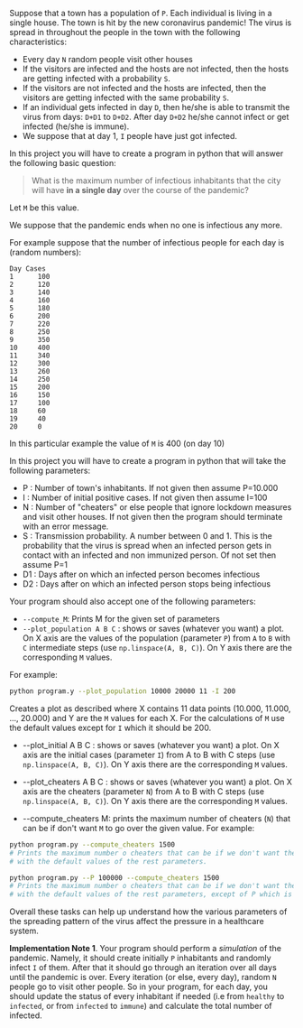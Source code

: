 <!-- https://github.com/kantale/python_lessons/blob/master/assignment_5.ipynb -->

Suppose that a town has a population of `P`. 
Each individual is living in a single house. 
The town is hit by the new coronavirus pandemic!
The virus is spread in throughout the people in the town with the following characteristics:

* Every day `N` random people visit other houses 
* If the visitors are infected and the hosts are not infected, then the hosts are getting infected with a probability `S`.
* If the visitors are not infected and the hosts are infected, then the visitors are getting infected with the same probability `S`.
* If an individual gets infected in day `D`, then he/she is able to transmit the virus from days: `D+D1` to `D+D2`. After day `D+D2` he/she cannot infect or get infected (he/she is immune). 
* We suppose that at day 1, `I` people have just got infected. 



In this project you will have to create a program in python that will answer the following basic question:

> What is the maximum number of infectious inhabitants that the city will have **in a single day** over the course of the pandemic?

Let `M` be this value. 

We suppose that the pandemic ends when no one is infectious any more. 

For example suppose that the number of infectious people for each day is (random numbers):

```text
Day Cases
1      100
2      120
3      140 
4      160
5      180
6      200
7      220
8      250
9      350
10     400
11     340
12     300
13     260
14     250
15     200
16     150
17     100
18     60
19     40
20     0
```

In this particular example the value of `M` is 400 (on day 10)

In this project you will have to create a program in python that will take the following parameters:
* P : Number of town's inhabitants. If not given then assume P=10.000
* I : Number of initial positive cases. If not given then assume I=100
* N : Number of "cheaters" or else people that ignore lockdown measures and visit other houses. If not given then the program should terminate with an error message. 
* S : Transmission probability. A number between 0 and 1. This is the probability that the virus is spread when an infected person gets in contact with an infected and non immunized person. Of not set then assume P=1 
* D1 : Days after on which an infected person becomes infectious 
* D2 : Days after on which an infected person stops being infectious

Your program should also accept one of the following parameters: 

* `--compute_M`: Prints M for the given set of parameters 
* `--plot_population A B C` : shows or saves (whatever you want) a plot. On X axis are the values of the population (parameter `P`) from `A` to `B` with `C` intermediate steps (use ```np.linspace(A, B, C)```). On Y axis there are the corresponding `M` values. 

For example:
```bash
python program.y --plot_population 10000 20000 11 -I 200
```

Creates a plot as described where X contains 11 data points (10.000, 11.000, ..., 20.000) and Y are the `M` values for each X. For the calculations of `M` use the default values except for `I` which it should be 200. 

* --plot_initial A B C : shows or saves (whatever you want) a plot. On X axis are the initial cases (parameter `I`) from A to B with C steps (use ```np.linspace(A, B, C)```). On Y axis there are the corresponding `M` values. 

* --plot_cheaters A B C : shows or saves (whatever you want) a plot. On X axis are the cheaters (parameter `N`) from A to B with C steps (use ```np.linspace(A, B, C)```). On Y axis there are the corresponding `M` values. 

* --compute_cheaters Μ: prints the maximum number of cheaters (`N`) that can be if don't want `Μ` to go over the given value. For example:

```bash
python program.py --compute_cheaters 1500
# Prints the maximum number o cheaters that can be if we don't want the maximum number of cases to go over 1500, 
# with the default values of the rest parameters. 

python program.py --P 100000 --compute_cheaters 1500
# Prints the maximum number o cheaters that can be if we don't want the maximum number of cases to go over 1500, 
# with the default values of the rest parameters, except of P which is 100.000
```

Overall these tasks can help up understand how the various parameters of the spreading pattern of the virus affect the pressure in a healthcare system.


**Implementation Note 1**. Your program should perform a *simulation* of the pandemic. Namely, it should create initially `P` inhabitants and randomly infect `I` of them. After that it should go through an iteration over all days until the pandemic is over. Every iteration (or else, every day), random `N` people go to visit other people. So in your program, for each day, you should update the status of every inhabitant if needed (i.e from `healthy` to `infected`, or from `infected` to `immune`) and calculate the total number of infected.



